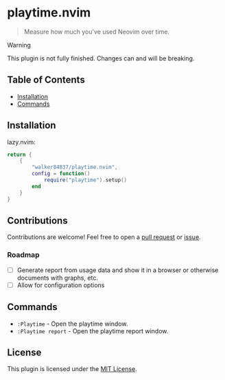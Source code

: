 # playtime.nvim

> Measure how much you've used Neovim over time.

> [!WARNING]
> This plugin is not fully finished. Changes can and will be breaking.

## Table of Contents

- [Installation](#installation)
- [Commands](#commands)

## Installation

lazy.nvim:
```lua
return {
    {
        "walker84837/playtime.nvim",
        config = function()
            require("playtime").setup()
        end
    }
}
```

## Contributions

Contributions are welcome! Feel free to open a [pull request](https://github.com/walker84837/playtime.nvim/pulls) or [issue](https://github.com/walker84837/playtime.nvim/issues).

### Roadmap

- [ ] Generate report from usage data and show it in a browser or otherwise documents with graphs, etc.
- [ ] Allow for configuration options

## Commands

- `:Playtime` - Open the playtime window.
- `:Playtime report` - Open the playtime report window.

## License

This plugin is licensed under the [MIT License](LICENSE).
